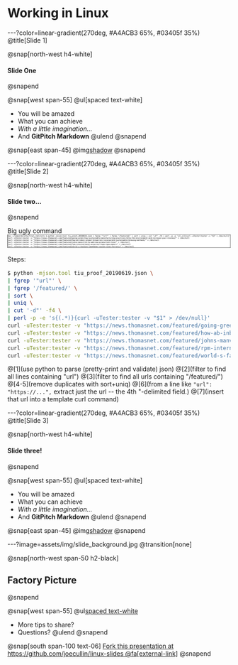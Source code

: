 # Working in Linux

---?color=linear-gradient(270deg, #A4ACB3 65%, #03405f 35%)
@title[Slide 1]

@snap[north-west h4-white]
#### Slide One
@snapend

@snap[west span-55]
@ul[spaced text-white]
- You will be amazed
- What you can achieve
- *With a little imagination...*
- And **GitPitch Markdown**
@ulend
@snapend

@snap[east span-45]
@img[shadow](assets/img/conference.png)
@snapend

---?color=linear-gradient(270deg, #A4ACB3 65%, #03405f 35%)
@title[Slide 2]

@snap[north-west h4-white]
#### Slide two...
@snapend

Big ugly command
![big command](assets/img/big_command2.jpg)

Steps:
```bash
$ python -mjson.tool tiu_proof_20190619.json \
| fgrep '"url"' \
| fgrep '/featured/' \
| sort \
| uniq \
| cut '-d"' -f4 \
| perl -p -e 's{(.*)}{curl -uTester:tester -v "$1" > /dev/null}'
curl -uTester:tester -v "https://news.thomasnet.com/featured/going-green-how-sustainable-manufacturing-practices-help-the-environment-and-increase-your-revenue/" > /dev/null
curl -uTester:tester -v "https://news.thomasnet.com/featured/how-ab-inbev-global-breweries-incorporate-sustainable-brewing-methods/" > /dev/null
curl -uTester:tester -v "https://news.thomasnet.com/featured/johns-manville-to-add-new-production-line/" > /dev/null
curl -uTester:tester -v "https://news.thomasnet.com/featured/rpm-international-acquires-foam-tape-maker/" > /dev/null
curl -uTester:tester -v "https://news.thomasnet.com/featured/world-s-fastest-lawnmower-could-rival-ferrari/" > /dev/null 
```
@[1](use python to parse (pretty-print and validate) json)
@[2](filter to find all lines containing "url")
@[3](filter to find all urls containing "/featured/")
@[4-5](remove duplicates with sort+uniq)
@[6](from a line like `"url": "https://...",` extract just the url -- the 4th "-delimited field.)
@[7](insert that url into a template curl command)


---?color=linear-gradient(270deg, #A4ACB3 65%, #03405f 35%)
@title[Slide 3]

@snap[north-west h4-white]
#### Slide three!
@snapend

@snap[west span-55]
@ul[spaced text-white]
- You will be amazed
- What you can achieve
- *With a little imagination...*
- And **GitPitch Markdown**
@ulend
@snapend

@snap[east span-45]
@img[shadow](assets/img/conference.png)
@snapend

---?image=assets/img/slide_background.jpg
@transition[none]

@snap[north-west span-50 h2-black]
## Factory Picture
@snapend

@snap[west span-55]
@ul[spaced text-white](false)
- More tips to share?
- Questions?
@ulend
@snapend

@snap[south span-100 text-06]
[Fork this presentation at https://github.com/joecullin/linux-slides @fa[external-link]](https://github.com/joecullin/linux-slides)
@snapend
